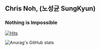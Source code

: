 ## Chris Noh, (노성균 SungKyun)

### Nothing is Impossible

[![Hits](https://hits.seeyoufarm.com/api/count/incr/badge.svg?url=https%3A%2F%2Fgithub.com%2Fgenesis7153&count_bg=%2379C83D&title_bg=%23555555&icon=&icon_color=%23E7E7E7&title=hits&edge_flat=false)](https://hits.seeyoufarm.com)


![Anurag's GitHub stats](https://github-readme-stats.vercel.app/api?username=genesis7153&show_icons=true&theme=dracula)
